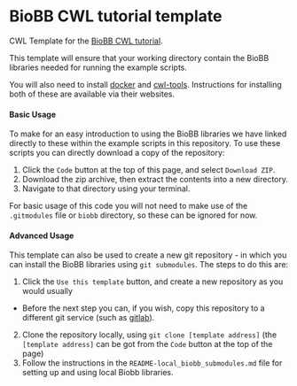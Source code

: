 # BioBB CWL tutorial template

CWL Template for the [BioBB CWL tutorial](https://biobb-wf-cwl-tutorial.readthedocs.io/en/latest/).

This template will ensure that your working directory contain the BioBB libraries needed for running
the example scripts.

You will also need to install [docker](https://www.docker.com/) and [cwl-tools](https://github.com/common-workflow-language/cwltool).
Instructions for installing both of these are available via their websites.

#### Basic Usage

To make for an easy introduction to using the BioBB libraries we have linked directly to
these within the example scripts in this repository. To use these scripts you can directly
download a copy of the repository:

 1. Click the `Code` button at the top of this page, and select `Download ZIP`.
 2. Download the zip archive, then extract the contents into a new directory.
 3. Navigate to that directory using your terminal.

For basic usage of this code you will not need to make use of the `.gitmodules` file or
`biobb` directory, so these can be ignored for now.

 
#### Advanced Usage

This template can also be used to create a new git repository - in which you can install
the BioBB libraries using `git submodules`. The steps to do this are:

 1. Click the `Use this template` button, and create a new repository as you would usually
   * Before the next step you can, if you wish, copy this repository to a different git service (such as [gitlab](https://gitlab.com/)).  
 2. Clone the repository locally, using `git clone [template address]` (the `[template address]` can be got from the `Code` button at the top of the page)
 3. Follow the instructions in the `README-local_biobb_submodules.md` file for setting up and using local Biobb libraries.

